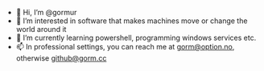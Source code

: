 - 👋 Hi, I’m @gormur
- 👀 I’m interested in software that makes machines move or change the world around it
- 🌱 I’m currently learning powershell, programming windows services etc.
- 📫 In professional settings, you can reach me at gorm@option.no, otherwise github@gorm.cc

<!---
gormur/gormur is a ✨ special ✨ repository because its `README.md` (this file) appears on your GitHub profile.
You can click the Preview link to take a look at your changes.
--->
